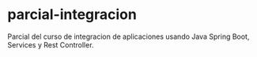 # parcial-integracion
Parcial del curso de integracion de aplicaciones usando Java Spring Boot, Services y Rest Controller.
